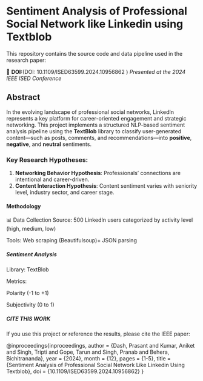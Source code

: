 # Sentiment Analysis of Professional Social Network like Linkedin using Textblob

This repository contains the source code and data pipeline used in the research paper:

🔗 **DOI:**(DOI: 10.1109/ISED63599.2024.10956862 ) 
 *Presented at the 2024 IEEE ISED Conference*
## Abstract
In the evolving landscape of professional social networks, LinkedIn represents a key platform for career-oriented engagement and strategic networking. This project implements a structured NLP-based sentiment analysis pipeline using the **TextBlob** library to classify user-generated content—such as posts, comments, and recommendations—into **positive**, **negative**, and **neutral** sentiments.

### Key Research Hypotheses:
1. **Networking Behavior Hypothesis**: Professionals’ connections are intentional and career-driven.
2. **Content Interaction Hypothesis**: Content sentiment varies with seniority level, industry sector, and career stage.

#### Methodology
📊 Data Collection
Source: 500 LinkedIn users categorized by activity level (high, medium, low)

Tools: Web scraping (Beautifulsoup)+ JSON parsing
##### Sentiment Analysis
Library: TextBlob

Metrics:

Polarity (-1 to +1)

Subjectivity (0 to 1)

##### CITE THIS WORK
If you use this project or reference the results, please cite the IEEE paper:

@inproceedings{inproceedings,
author = {Dash, Prasant and Kumar, Aniket and Singh, Tripti and Gope, Tarun and Singh, Pranab and Behera, Bichitrananda},
year = {2024},
month = {12},
pages = {1-5},
title = {Sentiment Analysis of Professional Social Network Like Linkedin Using Textblob},
doi = {10.1109/ISED63599.2024.10956862}
}
